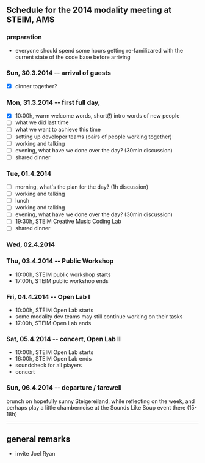 ## Schedule for the 2014 modality meeting at STEIM, AMS

### preparation

+ everyone should spend some hours getting re-familizared with the current state of the code base before arriving

### Sun, 30.3.2014 -- arrival of guests

+ [x] dinner together?

### Mon, 31.3.2014 -- first full day, 

+ [x] 10:00h, warm welcome words, short(!) intro words of new people 
+ [ ] what we did last time
+ [ ] what we want to achieve this time
+ [ ] setting up developer teams (pairs of people working together)
+ [ ] working and talking
+ [ ] evening, what have we done over the day?  (30min discussion)
+ [ ] shared dinner

### Tue, 01.4.2014

+ [ ] morning, what's the plan for the day? (1h discussion)
+ [ ] working and talking
+ [ ] lunch
+ [ ] working and talking
+ [ ] evening, what have we done over the day?  (30min discussion)
+ [ ] 19:30h, STEIM Creative Music Coding Lab
+ [ ] shared dinner

### Wed, 02.4.2014


### Thu, 03.4.2014 -- Public Workshop

+ 10:00h, STEIM public workshop starts
+ 17:00h, STEIM public workshop ends

### Fri, 04.4.2014 -- Open Lab I

+ 10:00h, STEIM Open Lab starts
+ some modality dev teams may still continue working on their tasks
+ 17:00h, STEIM Open Lab ends


### Sat, 05.4.2014 -- concert, Open Lab II

+ 10:00h, STEIM Open Lab starts
+ 16:00h, STEIM Open Lab ends
+ soundcheck for all players
+ concert


### Sun, 06.4.2014 -- departure / farewell

brunch on hopefully sunny Steigereiland, while reflecting on the week, and perhaps play a
little chambernoise at the Sounds Like Soup event there (15-18h)
____________
## general remarks

+ invite Joel Ryan
